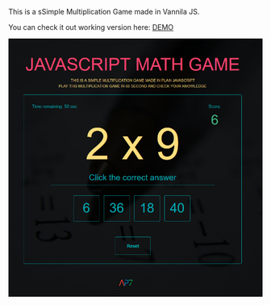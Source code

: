 This is a sSimple Multiplication Game made in Vannila JS. 

You can check it out working version here: [DEMO](https://antoniomtk.github.io/js-multiplication-game/)

![alt text](https://raw.githubusercontent.com/antoniomtk/js-multiplication-game/master/screenshoot.png "Multiplication Game")

